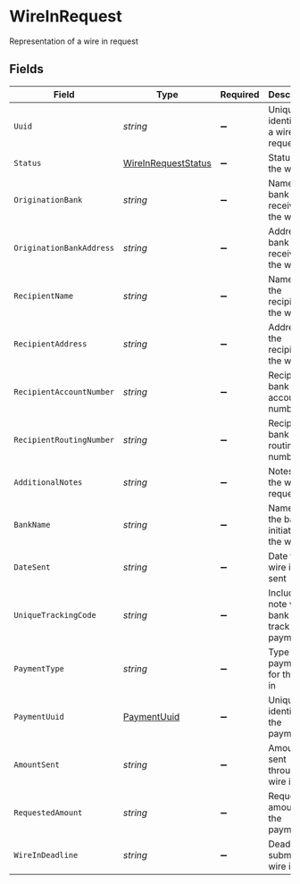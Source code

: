 # WireInRequest

Representation of a wire in request


## Fields

| Field                                                                 | Type                                                                  | Required                                                              | Description                                                           |
| --------------------------------------------------------------------- | --------------------------------------------------------------------- | --------------------------------------------------------------------- | --------------------------------------------------------------------- |
| `Uuid`                                                                | *string*                                                              | :heavy_minus_sign:                                                    | Unique identifier of a wire in request                                |
| `Status`                                                              | [WireInRequestStatus](../../Models/Components/WireInRequestStatus.md) | :heavy_minus_sign:                                                    | Status of the wire in                                                 |
| `OriginationBank`                                                     | *string*                                                              | :heavy_minus_sign:                                                    | Name of bank receiving the wire in                                    |
| `OriginationBankAddress`                                              | *string*                                                              | :heavy_minus_sign:                                                    | Address of bank receiving the wire in                                 |
| `RecipientName`                                                       | *string*                                                              | :heavy_minus_sign:                                                    | Name of the recipient of the wire In                                  |
| `RecipientAddress`                                                    | *string*                                                              | :heavy_minus_sign:                                                    | Address of the recipient of the wire in                               |
| `RecipientAccountNumber`                                              | *string*                                                              | :heavy_minus_sign:                                                    | Recipient bank account number                                         |
| `RecipientRoutingNumber`                                              | *string*                                                              | :heavy_minus_sign:                                                    | Recipient bank routing number                                         |
| `AdditionalNotes`                                                     | *string*                                                              | :heavy_minus_sign:                                                    | Notes for the wire in request                                         |
| `BankName`                                                            | *string*                                                              | :heavy_minus_sign:                                                    | Name of the bank initiating the wire in                               |
| `DateSent`                                                            | *string*                                                              | :heavy_minus_sign:                                                    | Date the wire in was sent                                             |
| `UniqueTrackingCode`                                                  | *string*                                                              | :heavy_minus_sign:                                                    | Include in note with bank to track payment                            |
| `PaymentType`                                                         | *string*                                                              | :heavy_minus_sign:                                                    | Type of payment for the wire in                                       |
| `PaymentUuid`                                                         | [PaymentUuid](../../Models/Components/PaymentUuid.md)                 | :heavy_minus_sign:                                                    | Unique identifier of the payment                                      |
| `AmountSent`                                                          | *string*                                                              | :heavy_minus_sign:                                                    | Amount sent through wire in                                           |
| `RequestedAmount`                                                     | *string*                                                              | :heavy_minus_sign:                                                    | Requested amount for the payment                                      |
| `WireInDeadline`                                                      | *string*                                                              | :heavy_minus_sign:                                                    | Deadline to submit the wire in                                        |